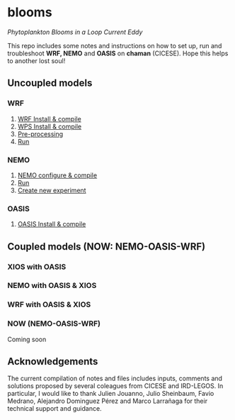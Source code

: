 # blooms
_Phytoplankton Blooms in a Loop Current Eddy_

This repo includes some notes and instructions on how to set up, run and troubleshoot **WRF, NEMO** and **OASIS** on **chaman** (CICESE). 
Hope this helps to another lost soul!

## Uncoupled models
### WRF
1. [WRF Install & compile](https://github.com/ivonnegarciam/blooms/blob/main/models/uncoupled/install_configure_compile_WRF_4.1.3.md)
2. [WPS Install & compile](https://github.com/ivonnegarciam/blooms/blob/main/models/uncoupled/install_configure_compile_WPS_4.1.md)
3. [Pre-processing](https://github.com/ivonnegarciam/blooms/blob/main/models/uncoupled/pre-processing.md)
4. [Run](https://github.com/ivonnegarciam/blooms/blob/main/models/uncoupled/run.md)

### NEMO
1. [NEMO configure & compile](https://github.com/ivonnegarciam/blooms/edit/main/models/uncoupled/NEMO/install_configure_compile_NEMO_4.0.md)
2. [Run](https://github.com/ivonnegarciam/blooms/blob/main/models/uncoupled/NEMO/run_nemo.md)
3. [Create new experiment](https://github.com/ivonnegarciam/blooms/blob/main/models/uncoupled/NEMO/create_new_experiment.md)

### OASIS
1. [OASIS Install & compile](https://github.com/ivonnegarciam/blooms/blob/main/models/uncoupled/OASIS/install_compile_OASIS3-MCT_4.0.md)

## Coupled models (NOW: NEMO-OASIS-WRF)
### XIOS with OASIS

### NEMO with OASIS & XIOS

### WRF with OASIS & XIOS

### NOW (NEMO-OASIS-WRF)
Coming soon

## Acknowledgements
The current compilation of notes and files includes inputs, comments and solutions proposed by several coleagues from CICESE and IRD-LEGOS. In particular, I would like to thank Julien Jouanno, Julio Sheinbaum, Favio Medrano, Alejandro Dominguez Pérez and Marco Larrañaga for their technical support and guidance.

